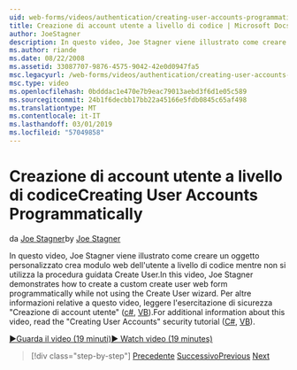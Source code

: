 ```yaml
---
uid: web-forms/videos/authentication/creating-user-accounts-programmatically
title: Creazione di account utente a livello di codice | Microsoft Docs
author: JoeStagner
description: In questo video, Joe Stagner viene illustrato come creare un oggetto personalizzato crea modulo web dell'utente a livello di codice mentre non si utilizza la procedura guidata Create User. Per ulteriori posso...
ms.author: riande
ms.date: 08/22/2008
ms.assetid: 33087707-9876-4575-9042-42e0d0947fa5
msc.legacyurl: /web-forms/videos/authentication/creating-user-accounts-programmatically
msc.type: video
ms.openlocfilehash: 0bdddac1e470e7b9eac79013aebd3f6d1e05c589
ms.sourcegitcommit: 24b1f6decbb17bb22a45166e5fdb0845c65af498
ms.translationtype: MT
ms.contentlocale: it-IT
ms.lasthandoff: 03/01/2019
ms.locfileid: "57049858"
---
```

<a name="creating-user-accounts-programmatically"></a><span data-ttu-id="fe1e7-104">Creazione di account utente a livello di codice</span><span class="sxs-lookup"><span data-stu-id="fe1e7-104">Creating User Accounts Programmatically</span></span>
====================
<span data-ttu-id="fe1e7-105">da [Joe Stagner](https://github.com/JoeStagner)</span><span class="sxs-lookup"><span data-stu-id="fe1e7-105">by [Joe Stagner](https://github.com/JoeStagner)</span></span>

<span data-ttu-id="fe1e7-106">In questo video, Joe Stagner viene illustrato come creare un oggetto personalizzato crea modulo web dell'utente a livello di codice mentre non si utilizza la procedura guidata Create User.</span><span class="sxs-lookup"><span data-stu-id="fe1e7-106">In this video, Joe Stagner demonstrates how to create a custom create user web form programmatically while not using the Create User wizard.</span></span> <span data-ttu-id="fe1e7-107">Per altre informazioni relative a questo video, leggere l'esercitazione di sicurezza "Creazione di account utente" ([c#](../../overview/older-versions-security/membership/creating-user-accounts-cs.md), [VB](../../overview/older-versions-security/membership/creating-user-accounts-vb.md)).</span><span class="sxs-lookup"><span data-stu-id="fe1e7-107">For additional information about this video, read the "Creating User Accounts" security tutorial ([C#](../../overview/older-versions-security/membership/creating-user-accounts-cs.md), [VB](../../overview/older-versions-security/membership/creating-user-accounts-vb.md)).</span></span>

[<span data-ttu-id="fe1e7-108">&#9654;Guarda il video (19 minuti)</span><span class="sxs-lookup"><span data-stu-id="fe1e7-108">&#9654; Watch video (19 minutes)</span></span>](https://channel9.msdn.com/Blogs/ASP-NET-Site-Videos/creating-user-accounts-programmatically)

> [!div class="step-by-step"]
> <span data-ttu-id="fe1e7-109">[Precedente](creating-user-accounts-with-the-create-user-wizard.md)
> [Successivo](validating-users-manually.md)</span><span class="sxs-lookup"><span data-stu-id="fe1e7-109">[Previous](creating-user-accounts-with-the-create-user-wizard.md)
[Next](validating-users-manually.md)</span></span>
